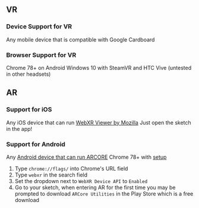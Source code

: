 ## VR 

### Device Support for VR
Any mobile device that is compatible with Google Cardboard

### Browser Support for VR
Chrome 78+ on Android
Windows 10 with SteamVR and HTC Vive (untested in other headsets)

## AR

### Support for iOS

Any iOS device that can run [WebXR Viewer by Mozilla](https://apps.apple.com/us/app/webxr-viewer/id1295998056)
Just open the sketch in the app!

### Support for Android
Any [Android device that can run ARCORE](https://developers.google.com/ar/discover/supported-devices)
Chrome 78+ with [setup](#ar-setup-for-chrome-arcore)

1. Type `chrome://flags/` into Chrome's URL field
2. Type `webxr` in the search field
3. Set the dropdown next to `WebXR Device API` to `Enabled`
4. Go to your sketch, when entering AR for the first time you may be prompted to download `ARCore Utilities` in the Play Store which is a free download

